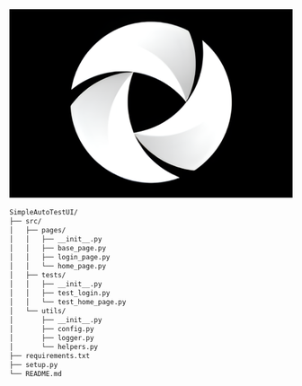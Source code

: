 <div align="center">
    <img src="asset/logo_appium.png">
</div>

```
SimpleAutoTestUI/
├── src/
│   ├── pages/
│   │   ├── __init__.py
│   │   ├── base_page.py
│   │   ├── login_page.py
│   │   └── home_page.py
│   ├── tests/
│   │   ├── __init__.py
│   │   ├── test_login.py
│   │   └── test_home_page.py
│   └── utils/
│       ├── __init__.py
│       ├── config.py
│       ├── logger.py
│       └── helpers.py
├── requirements.txt
├── setup.py
└── README.md
```
